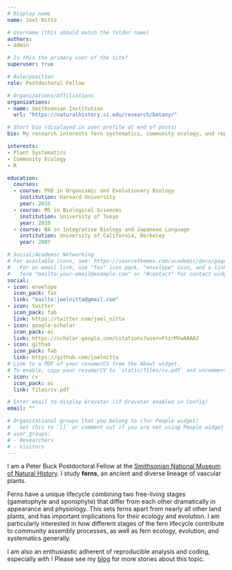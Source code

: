 ```yaml
---
# Display name
name: Joel Nitta

# Username (this should match the folder name)
authors:
- admin

# Is this the primary user of the site?
superuser: true

# Role/position
role: Postdoctoral Fellow

# Organizations/Affiliations
organizations:
- name: Smithsonian Institution
  url: "https://naturalhistory.si.edu/research/botany/"

# Short bio (displayed in user profile at end of posts)
bio: My research interests fern systematics, community ecology, and reproducible analysis.

interests:
- Plant Systematics
- Community Ecology
- R

education:
  courses:
  - course: PhD in Organismic and Evolutionary Biology
    institution: Harvard University
    year: 2016
  - course: MS in Biological Sciences
    institution: University of Tokyo
    year: 2010
  - course: BA in Integrative Biology and Japanese Language
    institution: University of California, Berkeley
    year: 2007

# Social/Academic Networking
# For available icons, see: https://sourcethemes.com/academic/docs/page-builder/#icons
#   For an email link, use "fas" icon pack, "envelope" icon, and a link in the
#   form "mailto:your-email@example.com" or "#contact" for contact widget.
social:
- icon: envelope
  icon_pack: fas
  link: "mailto:joelnitta@gmail.com"
- icon: twitter
  icon_pack: fab
  link: https://twitter.com/joel_nitta
- icon: google-scholar
  icon_pack: ai
  link: https://scholar.google.com/citations?user=FtzrMYwAAAAJ
- icon: github
  icon_pack: fab
  link: https://github.com/joelnitta
# Link to a PDF of your resume/CV from the About widget.
# To enable, copy your resume/CV to `static/files/cv.pdf` and uncomment the lines below.
- icon: cv
  icon_pack: ai
  link: files/cv.pdf

# Enter email to display Gravatar (if Gravatar enabled in Config)
email: ""

# Organizational groups that you belong to (for People widget)
#   Set this to `[]` or comment out if you are not using People widget.
# user_groups:
# - Researchers
# - Visitors
---
```


I am a Peter Buck Postdoctoral Fellow at the <a href="https://naturalhistory.si.edu/research/botany/">Smithsonian National Museum of Natural History</a>. I study **ferns**, an ancient and diverse lineage of vascular plants.

Ferns have a unique lifecycle combining two free-living stages (gametophyte and sporophyte) that differ from each other dramatically in appearance and physiology. This sets ferns apart from nearly all other land plants, and has important implications for their ecology and evolution. I am particularly interested in how different stages of the fern lifecycle contribute to community assembly processes, as well as fern ecology, evolution, and systematics generally.

I am also an enthusiastic adherent of reproducible analysis and coding, especially with [<i class="fab fa-r-project"></i>](https://www.r-project.org)! Please see my <a href="/#posts" data-target="#posts">blog</a> for more stories about this topic.
